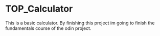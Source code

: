 # TOP_Calculator

This is a basic calculator. By finishing this project im going to finish the fundamentals course of the odin project.
